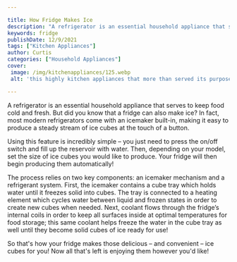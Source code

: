 ```yaml
---

title: How Fridge Makes Ice
description: "A refrigerator is an essential household appliance that serves to keep food cold and fresh. But did you know that a fridge can als...scroll on and keep learning"
keywords: fridge
publishDate: 12/9/2021
tags: ["Kitchen Appliances"]
author: Curtis
categories: ["Household Appliances"]
cover: 
 image: /img/kitchenappliances/125.webp
 alt: 'this highly kitchen appliances that more than served its purpose'

---
```


A refrigerator is an essential household appliance that serves to keep food cold and fresh. But did you know that a fridge can also make ice? In fact, most modern refrigerators come with an icemaker built-in, making it easy to produce a steady stream of ice cubes at the touch of a button.

Using this feature is incredibly simple – you just need to press the on/off switch and fill up the reservoir with water. Then, depending on your model, set the size of ice cubes you would like to produce. Your fridge will then begin producing them automatically!

The process relies on two key components: an icemaker mechanism and a refrigerant system. First, the icemaker contains a cube tray which holds water until it freezes solid into cubes. The tray is connected to a heating element which cycles water between liquid and frozen states in order to create new cubes when needed. Next, coolant flows through the fridge’s internal coils in order to keep all surfaces inside at optimal temperatures for food storage; this same coolant helps freeze the water in the cube tray as well until they become solid cubes of ice ready for use! 
 
So that's how your fridge makes those delicious – and convenient – ice cubes for you! Now all that's left is enjoying them however you'd like!

